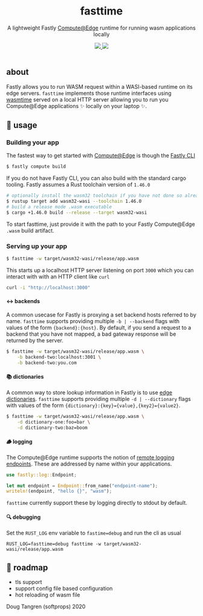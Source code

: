 <h1 align="center">
  fasttime
</h1>

<p align="center">
   A lightweight Fastly <a alt="GitHub Actions" href="https://www.fastly.com/products/edge-compute/serverless/">Compute@Edge</a> runtime for running wasm applications locally
</p>

<div align="center">
  <a alt="GitHub Actions" href="https://github.com/softprops/fasttime/actions">
    <img src="https://github.com/softprops/fasttime/workflows/Main/badge.svg"/>
  </a>
  <a alt="license" href="LICENSE">
    <img src="https://img.shields.io/badge/license-MIT-brightgreen.svg"/>
  </a>
</div>

<br />

## about

Fastly allows you to run WASM request within a WASI-based runtime on its edge servers. `fasttime` implements those
runtime interfaces using [wasmtime](https://wasmtime.dev/) served on a local HTTP server allowing you to run you Compute@Edge applications ✨ locally
on your laptop ✨.

## 🤸 usage

### Building your app

The fastest way to get started with [Compute@Edge](https://www.fastly.com/products/edge-compute/serverless/) is though the [Fastly CLI](https://github.com/fastly/cli#installation)

```sh
$ fastly compute build
```

If you do not have Fastly CLI, you can also build with the standard cargo tooling. Fastly assumes a Rust toolchain version of `1.46.0`

```sh
# optionally install the wasm32 toolchain if you have not done so already
$ rustup target add wasm32-wasi --toolchain 1.46.0
# build a release mode .wasm executable
$ cargo +1.46.0 build --release --target wasm32-wasi
```

To start fasttime, just provide it with the path to your Fastly Compute@Edge `.wasm` build artifact.

### Serving up your app

```sh
$ fasttime -w target/wasm32-wasi/release/app.wasm
```

This starts up a localhost HTTP server listening on port `3000` which you can interact with with
an HTTP client like `curl`

```sh
curl -i "http://localhost:3000"
```

#### ↔️ backends

A common usecase for Fastly is proxying a set backend hosts referred to by name. `fasttime` supports
providing multiple `-b | --backend` flags with values of the form `{backend}:{host}`. By default, if you
send a request to a backend that you have not mapped, a bad gateway response will be returned by the server.

```sh
$ fasttime -w target/wasm32-wasi/release/app.wasm \
    -b backend-two:localhost:3001 \
    -b backend-two:you.com
```

#### 📚 dictionaries

A common way to store lookup information in Fastly is to use [edge dictionaries](https://docs.fastly.com/en/guides/about-edge-dictionaries). `fasttime` supports
providing multiple `-d | --dictionary` flags with values of the form `{dictionary}:{key}={value},{key2}={value2}`. 

```sh
$ fasttime -w target/wasm32-wasi/release/app.wasm \
    -d dictionary-one:foo=bar \
    -d dictionary-two:baz=boom
```

#### 🪵 logging

The Compute@Edge runtime supports the notion of [remote logging endpoints](https://docs.fastly.com/en/guides/about-fastlys-realtime-log-streaming-features).
These are addressed by name within your applications.

```rust
use fastly::log::Endpoint;

let mut endpoint = Endpoint::from_name("endpoint-name");
writeln!(endpoint, "hello {}", "wasm");
```

`fasttime` currently support these by logging directly to stdout by default.

#### 🔍 debugging

Set the `RUST_LOG` env variable to `fastime=debug` and run the cli as usual

```
RUST_LOG=fasttime=debug fasttime -w target/wasm32-wasi/release/app.wasm
```

## 🚧 roadmap

* tls support
* support config file based configuration
* hot reloading of wasm file

Doug Tangren (softprops) 2020